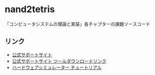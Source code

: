 # nand2tetris
「コンピュータシステムの理論と実装」各チャプターの課題ソースコード

## リンク
- [公式サポートサイト](https://www.nand2tetris.org/)  
- [公式サポートサイト ツールダウンロードリンク](https://drive.google.com/file/d/0B9c0BdDJz6XpZUh3X2dPR1o0MUE/view)  
- [ハードウェアシミュレーター チュートリアル](https://b1391bd6-da3d-477d-8c01-38cdf774495a.filesusr.com/ugd/44046b_bfd91435260748439493a60a8044ade6.pdf)  